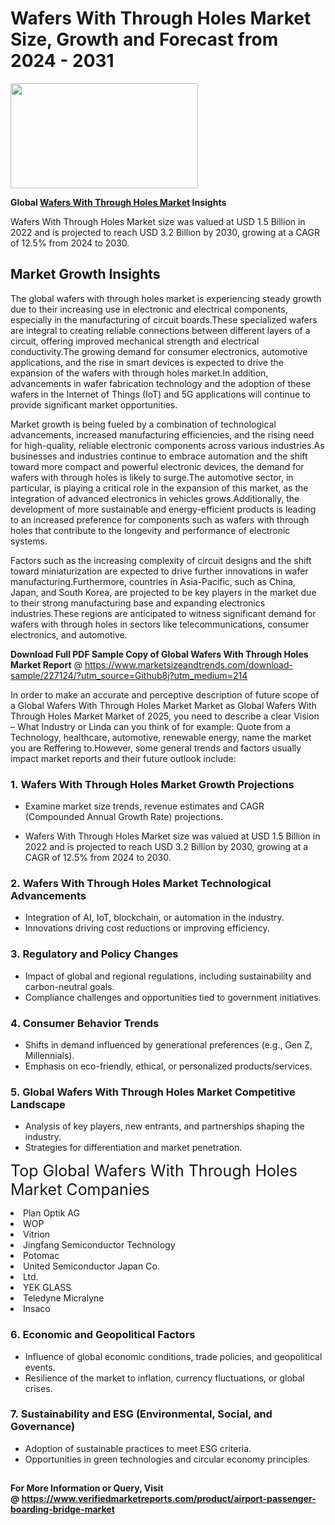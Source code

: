 <H1>Wafers With Through Holes Market Size, Growth and Forecast from 2024 - 2031</H1><img class="aligncenter size-medium wp-image-584254" src="https://thirdeyenews.in/wp-content/uploads/2024/09/Global-Market-Research-300x168.jpeg" alt="" width="300" height="168" /><p><strong>Global&nbsp;<a href="https://www.marketsizeandtrends.com/download-sample/227124/?utm_source=Github8j?utm_medium=214">Wafers With Through Holes Market</a> Insights</strong></p><p>Wafers With Through Holes Market size was valued at USD 1.5 Billion in 2022 and is projected to reach USD 3.2 Billion by 2030, growing at a CAGR of 12.5% from 2024 to 2030.</p><p><h2>Market Growth Insights</h2> <p>The global wafers with through holes market is experiencing steady growth due to their increasing use in electronic and electrical components, especially in the manufacturing of circuit boards.These specialized wafers are integral to creating reliable connections between different layers of a circuit, offering improved mechanical strength and electrical conductivity.The growing demand for consumer electronics, automotive applications, and the rise in smart devices is expected to drive the expansion of the wafers with through holes market.In addition, advancements in wafer fabrication technology and the adoption of these wafers in the Internet of Things (IoT) and 5G applications will continue to provide significant market opportunities.</p> <p><a href="#"></a></p> <p>Market growth is being fueled by a combination of technological advancements, increased manufacturing efficiencies, and the rising need for high-quality, reliable electronic components across various industries.As businesses and industries continue to embrace automation and the shift toward more compact and powerful electronic devices, the demand for wafers with through holes is likely to surge.The automotive sector, in particular, is playing a critical role in the expansion of this market, as the integration of advanced electronics in vehicles grows.Additionally, the development of more sustainable and energy-efficient products is leading to an increased preference for components such as wafers with through holes that contribute to the longevity and performance of electronic systems.</p> <p>Factors such as the increasing complexity of circuit designs and the shift toward miniaturization are expected to drive further innovations in wafer manufacturing.Furthermore, countries in Asia-Pacific, such as China, Japan, and South Korea, are projected to be key players in the market due to their strong manufacturing base and expanding electronics industries.These regions are anticipated to witness significant demand for wafers with through holes in sectors like telecommunications, consumer electronics, and automotive.</p> <p></p><p><span class=""><strong>Download Full PDF Sample Copy of Global Wafers With Through Holes Market Report</strong> @ <a href="https://www.marketsizeandtrends.com/download-sample/227124/?utm_source=Github8j?utm_medium=214" target="_blank">https://www.marketsizeandtrends.com/download-sample/227124/?utm_source=Github8j?utm_medium=214</a></span></p><p>In order to make an accurate and perceptive description of future scope of a Global&nbsp;Wafers With Through Holes Market Market as Global&nbsp;Wafers With Through Holes Market Market of 2025, you need to describe a clear Vision &ndash; What Industry or Linda can you think of for example: Quote from a Technology, healthcare, automotive, renewable energy, name the market you are Reffering to.However, some general trends and factors usually impact market reports and their future outlook include:</p><h3>1.&nbsp;<strong>Wafers With Through Holes Market Growth Projections</strong></h3><ul><li>Examine market size trends, revenue estimates and CAGR (Compounded Annual Growth Rate) projections.</li><li><p>Wafers With Through Holes Market size was valued at USD 1.5 Billion in 2022 and is projected to reach USD 3.2 Billion by 2030, growing at a CAGR of 12.5% from 2024 to 2030.</p></li></ul><h3>2.&nbsp;<strong>Wafers With Through Holes Market Technological Advancements</strong></h3><ul><li>Integration of AI, IoT, blockchain, or automation in the industry.</li><li>Innovations driving cost reductions or improving efficiency.</li></ul><h3>3.&nbsp;<strong>Regulatory and Policy Changes</strong></h3><ul><li>Impact of global and regional regulations, including sustainability and carbon-neutral goals.</li><li>Compliance challenges and opportunities tied to government initiatives.</li></ul><h3>4.&nbsp;<strong>Consumer Behavior Trends</strong></h3><ul><li>Shifts in demand influenced by generational preferences (e.g., Gen Z, Millennials).</li><li>Emphasis on eco-friendly, ethical, or personalized products/services.</li></ul><h3>5.&nbsp;<strong>Global Wafers With Through Holes Market Competitive Landscape</strong></h3><ul><li>Analysis of key players, new entrants, and partnerships shaping the industry.</li><li>Strategies for differentiation and market penetration.</li></ul><p data-pm-slice="1 1 []"><span style="color: inherit; font-family: inherit; font-size: 25px;">Top Global Wafers With Through Holes Market Companies</span></p><div class="" data-test-id=""><p><li>Plan Optik AG</li><li> WOP</li><li> Vitrion</li><li> Jingfang Semiconductor Technology</li><li> Potomac</li><li> United Semiconductor Japan Co.</li><li> Ltd.</li><li> YEK GLASS</li><li> Teledyne Micralyne</li><li> Insaco</li></p></div><h3>6.&nbsp;<strong>Economic and Geopolitical Factors</strong></h3><ul><li>Influence of global economic conditions, trade policies, and geopolitical events.</li><li>Resilience of the market to inflation, currency fluctuations, or global crises.</li></ul><h3>7.&nbsp;<strong>Sustainability and ESG (Environmental, Social, and Governance)</strong></h3><ul><li>Adoption of sustainable practices to meet ESG criteria.</li><li>Opportunities in green technologies and circular economy principles.</li></ul><h2><strong style="font-size: 14px;">For More Information or Query, Visit @&nbsp;</strong><a style="background-color: #ffffff; font-size: 14px;" href="https://www.marketsizeandtrends.com/report/wafers-with-through-holes-market/" target="_blank">https://www.verifiedmarketreports.com/product/airport-passenger-boarding-bridge-market</a></h2>